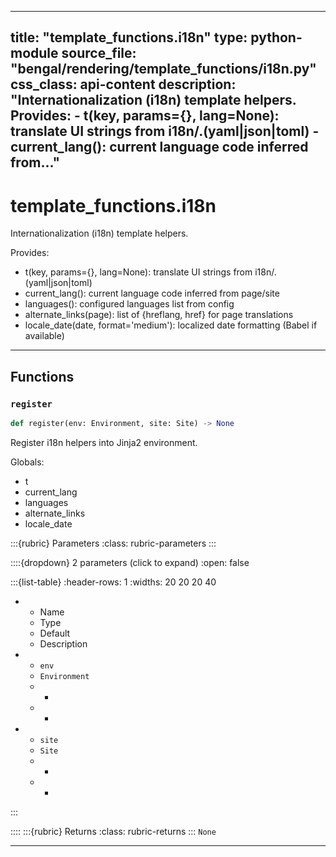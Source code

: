 
---
title: "template_functions.i18n"
type: python-module
source_file: "bengal/rendering/template_functions/i18n.py"
css_class: api-content
description: "Internationalization (i18n) template helpers.  Provides: - t(key, params={}, lang=None): translate UI strings from i18n/<lang>.(yaml|json|toml) - current_lang(): current language code inferred from..."
---

# template_functions.i18n

Internationalization (i18n) template helpers.

Provides:
- t(key, params={}, lang=None): translate UI strings from i18n/<lang>.(yaml|json|toml)
- current_lang(): current language code inferred from page/site
- languages(): configured languages list from config
- alternate_links(page): list of {hreflang, href} for page translations
- locale_date(date, format='medium'): localized date formatting (Babel if available)

---


## Functions

### `register`
```python
def register(env: Environment, site: Site) -> None
```

Register i18n helpers into Jinja2 environment.

Globals:
  - t
  - current_lang
  - languages
  - alternate_links
  - locale_date



:::{rubric} Parameters
:class: rubric-parameters
:::

::::{dropdown} 2 parameters (click to expand)
:open: false

:::{list-table}
:header-rows: 1
:widths: 20 20 20 40

* - Name
  - Type
  - Default
  - Description
* - `env`
  - `Environment`
  - -
  - -
* - `site`
  - `Site`
  - -
  - -
:::

::::
:::{rubric} Returns
:class: rubric-returns
:::
`None`




---
